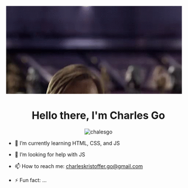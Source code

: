 <img src="https://github.com/Chalesgo/Chalesgo/blob/main/star-wars-hello-there.gif">

<h1 align="center" > Hello there, I'm Charles Go</h1>

<p align="center"> <img src="https://komarev.com/ghpvc/?username=chalesgo&label=Profile%20views&color=blueviolet&style=flat" alt="chalesgo" /> </p>

- 🌱 I’m currently learning HTML, CSS, and JS

- 🤔 I’m looking for help with JS

- 📫 How to reach me: charleskristoffer.go@gmail.com

- ⚡ Fun fact: ...
